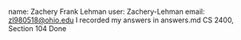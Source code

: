 name: Zachery Frank Lehman
user: Zachery-Lehman
email: zl980518@ohio.edu
I recorded my answers in answers.md
CS 2400, Section 104
Done
